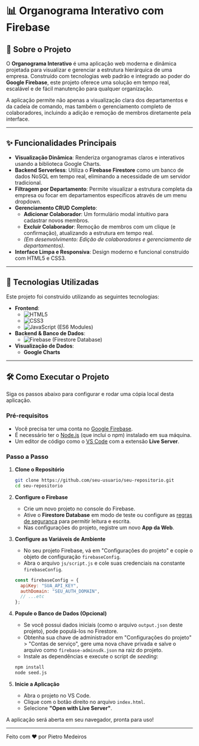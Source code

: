 # 📊 Organograma Interativo com Firebase



## 📑 Sobre o Projeto

O **Organograma Interativo** é uma aplicação web moderna e dinâmica projetada para visualizar e gerenciar a estrutura hierárquica de uma empresa. Construído com tecnologias web padrão e integrado ao poder do **Google Firebase**, este projeto oferece uma solução em tempo real, escalável e de fácil manutenção para qualquer organização.

A aplicação permite não apenas a visualização clara dos departamentos e da cadeia de comando, mas também o gerenciamento completo de colaboradores, incluindo a adição e remoção de membros diretamente pela interface.

---

## ✨ Funcionalidades Principais

*   **Visualização Dinâmica**: Renderiza organogramas claros e interativos usando a biblioteca Google Charts.
*   **Backend Serverless**: Utiliza o **Firebase Firestore** como um banco de dados NoSQL em tempo real, eliminando a necessidade de um servidor tradicional.
*   **Filtragem por Departamento**: Permite visualizar a estrutura completa da empresa ou focar em departamentos específicos através de um menu dropdown.
*   **Gerenciamento CRUD Completo**:
    *   **Adicionar Colaborador**: Um formulário modal intuitivo para cadastrar novos membros.
    *   **Excluir Colaborador**: Remoção de membros com um clique (e confirmação), atualizando a estrutura em tempo real.
    *   *(Em desenvolvimento: Edição de colaboradores e gerenciamento de departamentos).*
*   **Interface Limpa e Responsiva**: Design moderno e funcional construído com HTML5 e CSS3.

---

## 🚀 Tecnologias Utilizadas

Este projeto foi construído utilizando as seguintes tecnologias:

*   **Frontend**:
    *   ![HTML5](https://img.shields.io/badge/HTML5-E34F26?style=for-the-badge&logo=html5&logoColor=white)
    *   ![CSS3](https://img.shields.io/badge/CSS3-1572B6?style=for-the-badge&logo=css3&logoColor=white)
    *   ![JavaScript](https://img.shields.io/badge/JavaScript-F7DF1E?style=for-the-badge&logo=javascript&logoColor=black) (ES6 Modules)
*   **Backend & Banco de Dados**:
    *   ![Firebase](https://img.shields.io/badge/Firebase-FFCA28?style=for-the-badge&logo=firebase&logoColor=black) (Firestore Database)
*   **Visualização de Dados**:
    *   **Google Charts**

---

## 🛠️ Como Executar o Projeto

Siga os passos abaixo para configurar e rodar uma cópia local desta aplicação.

### Pré-requisitos

*   Você precisa ter uma conta no [Google Firebase](https://firebase.google.com/).
*   É necessário ter o [Node.js](https://nodejs.org/) (que inclui o npm) instalado em sua máquina.
*   Um editor de código como o [VS Code](https://code.visualstudio.com/) com a extensão **Live Server**.

### Passo a Passo

1.  **Clone o Repositório**
    ```bash
    git clone https://github.com/seu-usuario/seu-repositorio.git
    cd seu-repositorio
    ```

2.  **Configure o Firebase**
    *   Crie um novo projeto no console do Firebase.
    *   Ative o **Firestore Database** em modo de teste ou configure as [regras de segurança](#regras-de-segurança) para permitir leitura e escrita.
    *   Nas configurações do projeto, registre um novo **App da Web**.

3.  **Configure as Variáveis de Ambiente**
    *   No seu projeto Firebase, vá em "Configurações do projeto" e copie o objeto de configuração `firebaseConfig`.
    *   Abra o arquivo `js/script.js` e cole suas credenciais na constante `firebaseConfig`.
    ```javascript
    const firebaseConfig = {
      apiKey: "SUA_API_KEY",
      authDomain: "SEU_AUTH_DOMAIN",
      // ...etc
    };
    ```

4.  **Popule o Banco de Dados (Opcional)**
    *   Se você possui dados iniciais (como o arquivo `output.json` deste projeto), pode populá-los no Firestore.
    *   Obtenha sua chave de administrador em "Configurações do projeto" > "Contas de serviço", gere uma nova chave privada e salve o arquivo como `firebase-adminsdk.json` na raiz do projeto.
    *   Instale as dependências e execute o script de _seeding_:
    ```bash
    npm install
    node seed.js
    ```

5.  **Inicie a Aplicação**
    *   Abra o projeto no VS Code.
    *   Clique com o botão direito no arquivo `index.html`.
    *   Selecione **"Open with Live Server"**.

A aplicação será aberta em seu navegador, pronta para uso!

---

Feito com ❤️ por Pietro Medeiros

